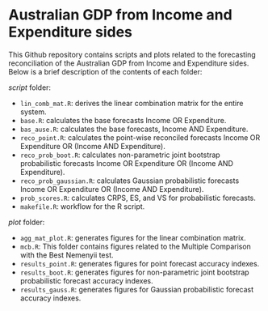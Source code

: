 # Australian GDP from Income and Expenditure sides

This Github repository contains scripts and plots related to the forecasting reconciliation of the Australian GDP from Income and Expenditure sides. Below is a brief description of the contents of each folder:

*script* folder:

 - `lin_comb_mat.R`: derives the linear combination matrix for the entire system.
 - `base.R`: calculates the base forecasts Income OR Expenditure.
 - `bas_ause.R`: calculates the base forecasts, Income AND Expenditure.
 - `reco_point.R`: calculates the point-wise reconciled forecasts Income OR Expenditure OR (Income AND Expenditure).
 - `reco_prob_boot.R`: calculates non-parametric joint bootstrap probabilistic forecasts Income OR Expenditure OR (Income AND Expenditure).
 - `reco_prob_gaussian.R`: calculates Gaussian probabilistic forecasts Income OR Expenditure OR (Income AND Expenditure).
 - `prob_scores.R`: calculates CRPS, ES, and VS for probabilistic forecasts.
 - `makefile.R`: workflow for the R script.

*plot* folder:

 - `agg_mat_plot.R`: generates figures for the linear combination matrix.
 - `mcb.R`: This folder contains figures related to the Multiple Comparison with the Best Nemenyii test.
 - `results_point.R`: generates figures for point forecast accuracy indexes.
 - `results_boot.R`: generates figures for non-parametric joint bootstrap probabilistic forecast accuracy indexes.
 - `results_gauss.R`: generates figures for Gaussian probabilistic forecast accuracy indexes.
 